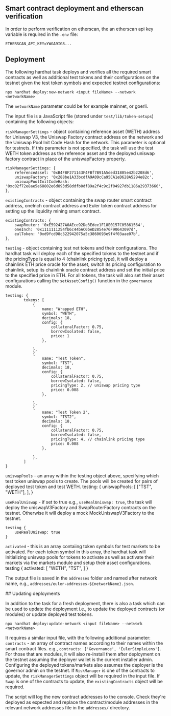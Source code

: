 ## Smart contract deployment and etherscan verification

In order to perform verification on etherscan, the an etherscan api key variable is required in the `.env` file:

    ETHERSCAN_API_KEY=YWGA9IG8...


## Deployment

The following hardhat task deploys and verifies all the required smart contracts as well as additional test tokens and their configurations on the testnet given the test token symbols and expected testnet configurations:

    npx hardhat deploy:new-network <input fileName> --network <networkName>

The `networkName` parameter could be for example mainnet, or goerli. 

The input file is a JavaScript file (stored under `test/lib/token-setups`) containing the following objects:

`riskManagerSettings` - object containing reference asset (WETH) address for Uniswap V3, the Uniswap Factory contract address on the network and the Uniswap Pool Init Code Hash for the network. This parameter is optional for testnets. If this parameter is not specified, the task will use the test WETH token address as the reference asset and the deployed uniswap factory contract in place of the uniswapFactory property.

    riskManagerSettings: {
        referenceAsset: '0xB4FBF271143F4FBf7B91A5ded31805e42b2208d6',
        uniswapFactory: '0x288be1A33bcdfA9A09cCa95CA1eD628A5294e82c',
        uniswapPoolInitCodeHash: '0xc02f72e8ae5e68802e6d893d58ddfb0df89a2f4c9c2f04927db1186a29373660',
    },

`existingContracts` - object containing the swap router smart contract address, oneInch contract address and Euler token contract address for setting up the liquidity mining smart contract.

    existingContracts: {
        swapRouter: '0xE592427A0AEce92De3Edee1F18E0157C05861564',
        oneInch: '0x1111111254fb6c44bAC0beD2854e76F90643097d',
        eulToken: '0xd9fcd98c322942075a5c3860693e9f4f03aae07b',
    },

`testing` - object containing test net tokens and their configurations. The hardhat task will deploy each of the specified tokens to the testnet and if the pricingType is equal to 4 (chainlink pricing type), it will deploy a chainlink ETH price oracle for the asset, switch its pricing configuration to chainlink, setup its chainlink oracle contract address and set the initial price to the specified price in ETH. 
For all tokens, the task will also set their asset configurations calling the `setAssetConfig()` function in the `governance` module.

    testing: {
            tokens: [
                {
                    name: "Wrapped ETH",
                    symbol: "WETH",
                    decimals: 18,
                    config: {
                        collateralFactor: 0.75,
                        borrowIsolated: false,
                        price: 1
                    },
                
                },
                {
                    name: "Test Token",
                    symbol: "TST",
                    decimals: 18,
                    config: {
                        collateralFactor: 0.75,
                        borrowIsolated: false,
                        pricingType: 2, // uniswap pricing type
                        price: 0.008
                    },
                    
                },
                {
                    name: "Test Token 2",
                    symbol: "TST2",
                    decimals: 18,
                    config: {
                        collateralFactor: 0.75,
                        borrowIsolated: false,
                        pricingType: 4, // chainlink pricing type
                        price: 0.008
                    },
                    
                },
            ]
    } 

`uniswapPools` - an array within the testing object above, specifying which test token uniswap pools to create. The pools will be created for pairs of deployed test token and test WETH.
    testing: {
        uniswapPools: [
            ["TST", "WETH"],
        ],
    }

`useRealUniswap` - if set to true e.g., `useRealUniswap: true`, the task will deploy the uniswapV3Factory and SwapRouterFactory contracts on the testnet. Otherwise it will deploy a mock MockUniswapV3Factory to the testnet.

    testing {
        useRealUniswap: true
    }

`activated` - this is an array contaiing token symbols for test markets to be activated. For each token symbol in this array, the hardhat task will Initializing uniswap pools for tokens to activate as well as activate their markets via the markets module and setup their asset configurations.
    testing {
        activated: [
            "WETH",
            "TST",
        ]
    }
    


The output file is saved in the `addresses` folder and named after network name, e.g., `addresses/euler-addresses-${networkName}.json`.


## Updating deployments

In addition to the task for a fresh deployment, there is also a task which can be used to update the deployment i.e., to update the deployed contracts (or modules) or update deployed test tokens.

    npx hardhat deploy:update-network <input fileName> --network <networkName>

It requires a similar input file, with the following additional parameter:
`contracts` - an array of contract names according to their names within the smart contract files. e.g., `contracts: ['Governance', 'EulerSimpleLens']`. For those that are modules, it will also re-install them after deployment on the testnet assuming the deployer wallet is the current installer admin. Configuring the deployed tokens/markets also assumes the deployer is the governor admin on the testnet. 
If `RiskManager` is one of the contracts to update, the `riskManagerSettings` object will be required in the input file. If `Swap` is one of the contracts to update, the `existingContracts` object will be required.

The script will log the new contract addresses to the console. Check they're deployed as expected and replace the contract/module addresses in the relevant network addresses file in the `addresses/` directory.